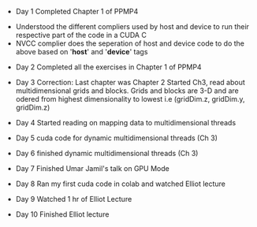 * Day 1
Completed Chapter 1 of PPMP4
- Understood the different compliers used by host and device to run their respective part of the code in a CUDA C
- NVCC complier does the seperation of host and device code to do the above based on '__host__' and '__device__' tags

* Day 2 
Completed all the exercises in Chapter 1 of PPMP4

* Day 3 
Correction: Last chapter was Chapter 2 
Started Ch3, read about multidimensional grids and blocks. Grids and blocks are 3-D and are odered from highest dimensionality to lowest i.e (gridDim.z, gridDim.y, gridDim.z)

* Day 4 
Started reading on mapping data to multidimensional threads

* Day 5 
cuda code for dynamic multidimensional threads (Ch 3)

* Day 6 
finished dynamic multidimensional threads (Ch 3)

* Day 7 Finished Umar Jamil's talk on GPU Mode

* Day 8
Ran my first cuda code in colab and watched Elliot lecture

* Day 9
Watched 1 hr of Elliot Lecture

* Day 10
Finished Elliot lecture
